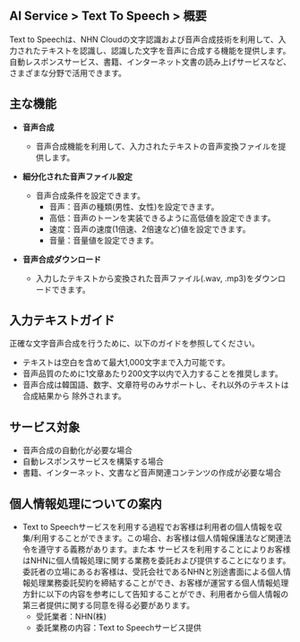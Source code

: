 ## AI Service > Text To Speech > 概要

Text to Speechは、NHN Cloudの文字認識および音声合成技術を利用して、入力されたテキストを認識し、認識した文字を音声に合成する機能を提供します。 
自動レスポンスサービス、書籍、インターネット文書の読み上げサービスなど、さまざまな分野で活用できます。

## 主な機能

* **音声合成**
	* 音声合成機能を利用して、入力されたテキストの音声変換ファイルを提供します。

* **細分化された音声ファイル設定**
	* 音声合成条件を設定できます。
		* 音声：音声の種類(男性、女性)を設定できます。
		* 高低：音声のトーンを実装できるように高低値を設定できます。
		* 速度：音声の速度(1倍速、2倍速など)値を設定できます。
		* 音量：音量値を設定できます。

* **音声合成ダウンロード**
	* 入力したテキストから変換された音声ファイル(.wav, .mp3)をダウンロードできます。

## 入力テキストガイド

正確な文字音声合成を行うために、以下のガイドを参照してください。

* テキストは空白を含めて最大1,000文字まで入力可能です。
* 音声品質のために1文章あたり200文字以内で入力することを推奨します。
* 音声合成は韓国語、数字、文章符号のみサポートし、それ以外のテキストは合成結果から 除外されます。
    
## サービス対象
* 音声合成の自動化が必要な場合
* 自動レスポンスサービスを構築する場合
* 書籍、インターネット、文書など音声関連コンテンツの作成が必要な場合

## 個人情報処理についての案内
* Text to Speechサービスを利用する過程でお客様は利用者の個人情報を収集/利用することができます。この場合、お客様は個人情報保護法など関連法令を遵守する義務があります。また本 サービスを利用することによりお客様はNHNに個人情報処理に関する業務を委託および提供することになります。委託者の立場にあるお客様は、受託会社であるNHNと別途書面による個人情報処理業務委託契約を締結することができ、お客様が運営する個人情報処理方針に以下の内容を参考にして告知することができ、利用者から個人情報の第三者提供に関する同意を得る必要があります。
    - 受託業者：NHN(株)
    - 委託業務の内容：Text to Speechサービス提供
